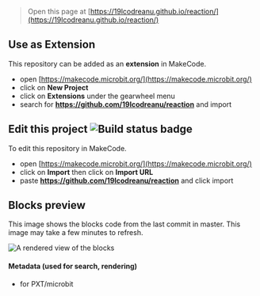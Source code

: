 
> Open this page at [https://19lcodreanu.github.io/reaction/](https://19lcodreanu.github.io/reaction/)

## Use as Extension

This repository can be added as an **extension** in MakeCode.

* open [https://makecode.microbit.org/](https://makecode.microbit.org/)
* click on **New Project**
* click on **Extensions** under the gearwheel menu
* search for **https://github.com/19lcodreanu/reaction** and import

## Edit this project ![Build status badge](https://github.com/19lcodreanu/reaction/workflows/MakeCode/badge.svg)

To edit this repository in MakeCode.

* open [https://makecode.microbit.org/](https://makecode.microbit.org/)
* click on **Import** then click on **Import URL**
* paste **https://github.com/19lcodreanu/reaction** and click import

## Blocks preview

This image shows the blocks code from the last commit in master.
This image may take a few minutes to refresh.

![A rendered view of the blocks](https://github.com/19lcodreanu/reaction/raw/master/.github/makecode/blocks.png)

#### Metadata (used for search, rendering)

* for PXT/microbit
<script src="https://makecode.com/gh-pages-embed.js"></script><script>makeCodeRender("{{ site.makecode.home_url }}", "{{ site.github.owner_name }}/{{ site.github.repository_name }}");</script>

